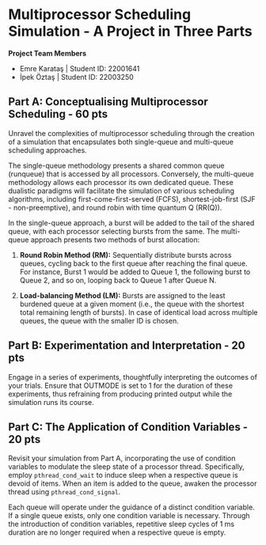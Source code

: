 # Multiprocessor Scheduling Simulation - A Project in Three Parts

**Project Team Members**

* Emre Karataş | Student ID: 22001641
* İpek Öztaş | Student ID: 22003250

## Part A: Conceptualising Multiprocessor Scheduling - 60 pts

Unravel the complexities of multiprocessor scheduling through the creation of a simulation that encapsulates both single-queue and multi-queue scheduling approaches.

The single-queue methodology presents a shared common queue (runqueue) that is accessed by all processors. Conversely, the multi-queue methodology allows each processor its own dedicated queue. These dualistic paradigms will facilitate the simulation of various scheduling algorithms, including first-come-first-served (FCFS), shortest-job-first (SJF - non-preemptive), and round robin with time quantum Q (RR(Q)).

In the single-queue approach, a burst will be added to the tail of the shared queue, with each processor selecting bursts from the same. The multi-queue approach presents two methods of burst allocation:

1. **Round Robin Method (RM):** Sequentially distribute bursts across queues, cycling back to the first queue after reaching the final queue. For instance, Burst 1 would be added to Queue 1, the following burst to Queue 2, and so on, looping back to Queue 1 after Queue N.

2. **Load-balancing Method (LM):** Bursts are assigned to the least burdened queue at a given moment (i.e., the queue with the shortest total remaining length of bursts). In case of identical load across multiple queues, the queue with the smaller ID is chosen.

## Part B: Experimentation and Interpretation - 20 pts

Engage in a series of experiments, thoughtfully interpreting the outcomes of your trials. Ensure that OUTMODE is set to 1 for the duration of these experiments, thus refraining from producing printed output while the simulation runs its course.

## Part C: The Application of Condition Variables - 20 pts

Revisit your simulation from Part A, incorporating the use of condition variables to modulate the sleep state of a processor thread. Specifically, employ `pthread_cond_wait` to induce sleep when a respective queue is devoid of items. When an item is added to the queue, awaken the processor thread using `pthread_cond_signal`.

Each queue will operate under the guidance of a distinct condition variable. If a single queue exists, only one condition variable is necessary. Through the introduction of condition variables, repetitive sleep cycles of 1 ms duration are no longer required when a respective queue is empty.

